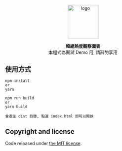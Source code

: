 <p align="center">
  <img src="http://hkpic.crntt.com/upload/201810/28/105231434.jpg" alt="logo" width="99" height="108.6">
</p>

<p  align="center">
  <strong>韓總熱度觀察圖表</strong> <br>
  本程式為面試 Demo 用, 請斟酌享用
</p>

## 使用方式

```text
npm install
or
yarn

npm run build
or
yarn build

會產生 dist 目錄, 點選 index.html 即可以開啟
```

## Copyright and license

Code released under [the MIT license](https://github.com/twbs/rfs/blob/master/LICENSE).
